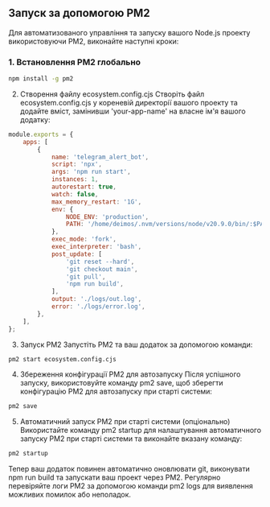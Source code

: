 ## Запуск за допомогою PM2

Для автоматизованого управління та запуску вашого Node.js проекту використовуючи PM2, виконайте наступні кроки:

### 1. Встановлення PM2 глобально

```bash
npm install -g pm2
```

2. Створення файлу ecosystem.config.cjs
   Створіть файл ecosystem.config.cjs у кореневій директорії вашого проекту та додайте вміст, замінивши 'your-app-name' на власне ім'я вашого додатку:

```javascript
module.exports = {
    apps: [
        {
            name: 'telegram_alert_bot',
            script: 'npx',
            args: 'npm run start',
            instances: 1,
            autorestart: true,
            watch: false,
            max_memory_restart: '1G',
            env: {
                NODE_ENV: 'production',
                PATH: '/home/deimos/.nvm/versions/node/v20.9.0/bin/:$PATH',
            },
            exec_mode: 'fork',
            exec_interpreter: 'bash',
            post_update: [
                'git reset --hard',
                'git checkout main',
                'git pull',
                'npm run build',
            ],
            output: './logs/out.log',
            error: './logs/error.log',
        },
    ],
};
```

3. Запуск PM2
   Запустіть PM2 та ваш додаток за допомогою команди:

```bash
pm2 start ecosystem.config.cjs
```

4. Збереження конфігурації PM2 для автозапуску
   Після успішного запуску, використовуйте команду pm2 save, щоб зберегти конфігурацію PM2 для автозапуску при старті системи:

```bash
pm2 save
```

5. Автоматичний запуск PM2 при старті системи (опціонально)
   Використайте команду pm2 startup для налаштування автоматичного запуску PM2 при старті системи та виконайте вказану команду:

```bash
pm2 startup
```

Тепер ваш додаток повинен автоматично оновлювати git, виконувати npm run build та запускати ваш проект через PM2. Регулярно перевіряйте логи PM2 за допомогою команди pm2 logs для виявлення можливих помилок або неполадок.
